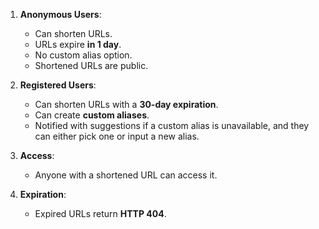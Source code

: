 1. **Anonymous Users**:
    - Can shorten URLs.
    - URLs expire **in 1 day**.
    - No custom alias option.
    - Shortened URLs are public.

2. **Registered Users**:
    - Can shorten URLs with a **30-day expiration**.
    - Can create **custom aliases**.
    - Notified with suggestions if a custom alias is unavailable, and they can either pick one or input a new alias.

3. **Access**:
    - Anyone with a shortened URL can access it.

4. **Expiration**:
    - Expired URLs return **HTTP 404**.
